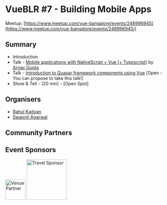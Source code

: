 # VueBLR #7 - Building Mobile Apps

Meetup: [https://www.meetup.com/vue-bangalore/events/248996945](https://www.meetup.com/vue-bangalore/events/248996945/)  
<!-- Recoding: [https://www.pscp.tv/w/1jMKgddOEpXGL](https://www.pscp.tv/w/1jMKgddOEpXGL) -->

## Summary

- Introduction
- Talk - [Mobile applications with NativeScript + Vue [+ Typescript]](https://github.com/znck/vue-bangalore/issues/7) by [Arnav Gupta](https://twitter.com/championswimmer)
- Talk - [Introduction to Quasar framework components using Vue](https://github.com/znck/vue-bangalore/issues/12)  [Open - You can propose to take this talk!]
- Show & Tell - (20 min) - [Open Spot]

## Organisers

- [Rahul Kadyan](https://twitter.com/znck)
- [Swapnil Agarwal](https://twitter.com/SwapAgarwal)

## Community Partners

## Event Sponsors

<img src="https://hasgeek.com/static/img/hg-banner.png" width=64 title="Venue Partner" />  <img src="https://codingblocks.com/assets/images/cb/cblogo.png" width=128 title="Travel Sponsor" />
